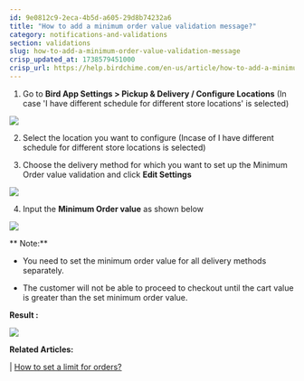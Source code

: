 ```yaml
---
id: 9e0812c9-2eca-4b5d-a605-29d8b74232a6
title: "How to add a minimum order value validation message?"
category: notifications-and-validations
section: validations
slug: how-to-add-a-minimum-order-value-validation-message
crisp_updated_at: 1738579451000
crisp_url: https://help.birdchime.com/en-us/article/how-to-add-a-minimum-order-value-validation-message-uihm3w/
---
```


1. Go to **Bird App Settings > Pickup & Delivery / Configure Locations** (In case 'I have different schedule for different store locations' is selected)

![](https://storage.crisp.chat/users/helpdesk/website/ca826b447482b000/pickupdeliveryeditlocation_1bw6lml.png)

2. Select the location you want to configure (Incase of I have different schedule for different store locations is selected)

3. Choose the delivery method for which you want to set up the Minimum Order value validation and click **Edit Settings**

![](https://storage.crisp.chat/users/helpdesk/website/ca826b447482b000/enabledisabled-deliverypickup_jxbfrn.png)

4. Input the **Minimum Order value** as shown below

![](https://storage.crisp.chat/users/helpdesk/website/ca826b447482b000/screenshot-2024-12-24-031913_1pktkr9.png)

** Note:**
* You need to set the minimum order value for all delivery methods separately.

* The customer will not be able to proceed to checkout until the cart value is greater than the set minimum order value.

**Result :**

![](https://storage.crisp.chat/users/helpdesk/website/ca826b447482b000/screenshot-2023-04-20-at-11950_1sz9sir.png)

**Related Articles:**

| [How to set a limit for orders?](https://help.birdchime.com/en-us/article/how-to-set-a-limit-for-orders-1dkllfq/)
